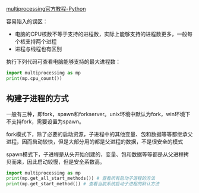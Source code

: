 [multiprocessing官方教程-Python](https://docs.python.org/zh-cn/3/library/multiprocessing.html)

容易陷入的误区：

* 电脑的CPU核数不等于支持的进程数，实际上能够支持的进程数更多，一般每个核支持两个进程
* 进程与线程也有区别

执行下列代码可查看电脑能够支持的最大进程数：
```python
import multiprocessing as mp
print(mp.cpu_count())
```

## 构建子进程的方式

一般有三种，即fork，spawn和forkserver。unix环境中默认为fork，win环境下不支持fork，需要设置为spawn。

fork模式下，除了必要的启动资源，子进程中的其他变量、包和数据等等都继承父进程，因而启动较快，但是大部分用的都是父进程的数据，不是很安全的模式

spawn模式下，子进程是从头开始创建的，变量、包和数据等等都是从父进程拷贝而来，因此启动较慢，但是安全系数高。

```python
import multiprocessing as mp
print(mp.get_all_start_methods()) # 查看所有启动子进程的方法
print(mp.get_start_method()) # 查看当前系统启动子进程的默认方法
```

